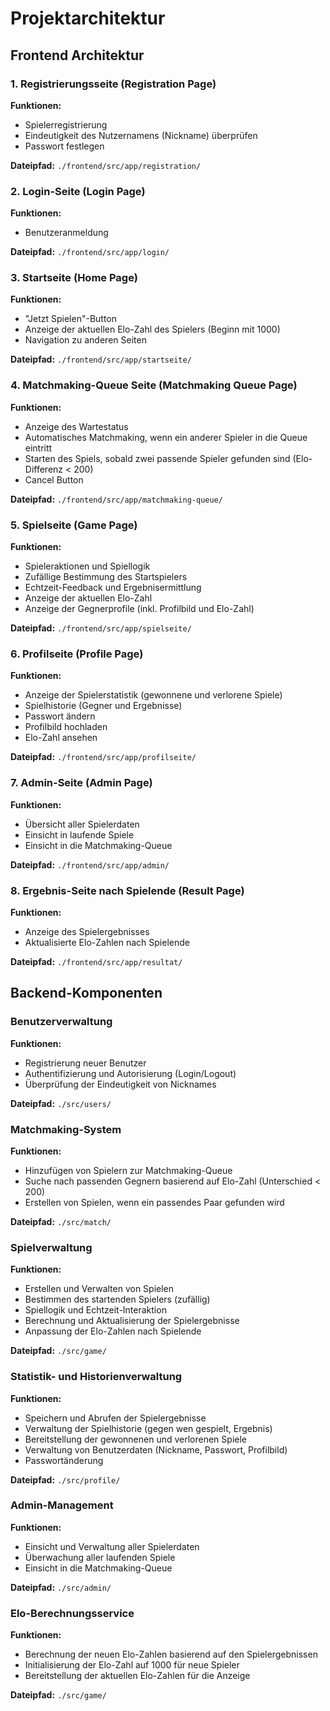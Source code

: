 # Projektarchitektur

## Frontend Architektur

### 1. Registrierungsseite (Registration Page)
**Funktionen:**
- Spielerregistrierung
- Eindeutigkeit des Nutzernamens (Nickname) überprüfen
- Passwort festlegen

**Dateipfad:** `./frontend/src/app/registration/`

### 2. Login-Seite (Login Page)
**Funktionen:**
- Benutzeranmeldung

**Dateipfad:** `./frontend/src/app/login/`

### 3. Startseite (Home Page)
**Funktionen:**
- "Jetzt Spielen"-Button
- Anzeige der aktuellen Elo-Zahl des Spielers (Beginn mit 1000)
- Navigation zu anderen Seiten

**Dateipfad:** `./frontend/src/app/startseite/`

### 4. Matchmaking-Queue Seite (Matchmaking Queue Page)
**Funktionen:**
- Anzeige des Wartestatus
- Automatisches Matchmaking, wenn ein anderer Spieler in die Queue eintritt
- Starten des Spiels, sobald zwei passende Spieler gefunden sind (Elo-Differenz < 200)
- Cancel Button

**Dateipfad:** `./frontend/src/app/matchmaking-queue/`

### 5. Spielseite (Game Page)
**Funktionen:**
- Spieleraktionen und Spiellogik
- Zufällige Bestimmung des Startspielers
- Echtzeit-Feedback und Ergebnisermittlung
- Anzeige der aktuellen Elo-Zahl
- Anzeige der Gegnerprofile (inkl. Profilbild und Elo-Zahl)

**Dateipfad:** `./frontend/src/app/spielseite/`

### 6. Profilseite (Profile Page)
**Funktionen:**
- Anzeige der Spielerstatistik (gewonnene und verlorene Spiele)
- Spielhistorie (Gegner und Ergebnisse)
- Passwort ändern
- Profilbild hochladen
- Elo-Zahl ansehen

**Dateipfad:** `./frontend/src/app/profilseite/`

### 7. Admin-Seite (Admin Page)
**Funktionen:**
- Übersicht aller Spielerdaten
- Einsicht in laufende Spiele
- Einsicht in die Matchmaking-Queue

**Dateipfad:** `./frontend/src/app/admin/`

### 8. Ergebnis-Seite nach Spielende (Result Page)
**Funktionen:**
- Anzeige des Spielergebnisses
- Aktualisierte Elo-Zahlen nach Spielende

**Dateipfad:** `./frontend/src/app/resultat/`

## Backend-Komponenten

### Benutzerverwaltung
**Funktionen:**
- Registrierung neuer Benutzer
- Authentifizierung und Autorisierung (Login/Logout)
- Überprüfung der Eindeutigkeit von Nicknames


**Dateipfad:** `./src/users/`

### Matchmaking-System
**Funktionen:**
- Hinzufügen von Spielern zur Matchmaking-Queue
- Suche nach passenden Gegnern basierend auf Elo-Zahl (Unterschied < 200)
- Erstellen von Spielen, wenn ein passendes Paar gefunden wird

**Dateipfad:** `./src/match/`

### Spielverwaltung
**Funktionen:**
- Erstellen und Verwalten von Spielen
- Bestimmen des startenden Spielers (zufällig)
- Spiellogik und Echtzeit-Interaktion
- Berechnung und Aktualisierung der Spielergebnisse
- Anpassung der Elo-Zahlen nach Spielende

**Dateipfad:** `./src/game/`

### Statistik- und Historienverwaltung
**Funktionen:**
- Speichern und Abrufen der Spielergebnisse
- Verwaltung der Spielhistorie (gegen wen gespielt, Ergebnis)
- Bereitstellung der gewonnenen und verlorenen Spiele
- Verwaltung von Benutzerdaten (Nickname, Passwort, Profilbild)
- Passwortänderung

**Dateipfad:** `./src/profile/`

### Admin-Management
**Funktionen:**
- Einsicht und Verwaltung aller Spielerdaten
- Überwachung aller laufenden Spiele
- Einsicht in die Matchmaking-Queue

**Dateipfad:** `./src/admin/`

### Elo-Berechnungsservice
**Funktionen:**
- Berechnung der neuen Elo-Zahlen basierend auf den Spielergebnissen
- Initialisierung der Elo-Zahl auf 1000 für neue Spieler
- Bereitstellung der aktuellen Elo-Zahlen für die Anzeige

**Dateipfad:** `./src/game/`
